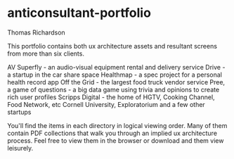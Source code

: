 # anticonsultant-portfolio

Thomas Richardson

This portfolio contains both ux architecture assets and resultant screens from more than six clients. 

AV Superfly - an audio-visual equipment rental and delivery service
Drive - a startup in the car share space
Healthmap - a spec project for a personal health record app
Off the Grid - the largest food truck vendor service
Pree, a game of questions - a big data game using trivia and opinions to create rich user profiles
Scripps Digital - the home of HGTV, Cooking Channel, Food Network, etc
Cornell University, Exploratorium and a few other startups

You'll find the items in each directory in logical viewing order. Many of them contain PDF collections that walk you through an implied ux architecture process. Feel free to view them in the browser or download and them view leisurely. 
